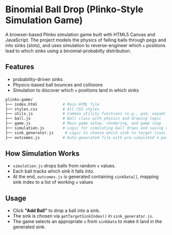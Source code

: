 # Binomial Ball Drop (Plinko-Style Simulation Game)

A browser-based Plinko simulation game built with HTML5 Canvas and JavaScript. The project models the physics of falling balls through pegs and into sinks (slots), and uses simulation to reverse-engineer which `x` positions lead to which sinks using a binomial-probabilty distribution.
## Features
- probability-driven sinks
- Physics-based ball bounces and collisions
- Simulation to discover which `x` positions land in which sinks

```bash
plinko-game/
├── index.html           # Main HTML file
├── styles.css           # All CSS styles
├── utils.js             # Common utility functions (e.g., pad, unpad)
├── ball.js              # Ball class with physics and drawing logic
├── game.js              # Main game setup, rendering, and game loop
├── simulation.js        # Logic for simulating ball drops and saving outcomes
├── sink_generator.js     # Logic to choose which sink to target (uses binomial distribution)
├── outcomes.js          # Auto-generated file with pre-simulated x-positions
```

## How Simulation Works
- `simulation.js` drops balls from random `x` values.
- Each ball tracks which sink it falls into.
- At the end, `outcomes.js` is generated containing `sinkData[]`, mapping sink index to a list of working `x` values

## Usage
- Click **"Add Ball"** to drop a ball into a sink.
- The sink is chosen via `getTargetSinkIndex()` in `sink_generator.js`.
- The game selects an appropriate `x` from `sinkData` to make it land in the generated sink.


